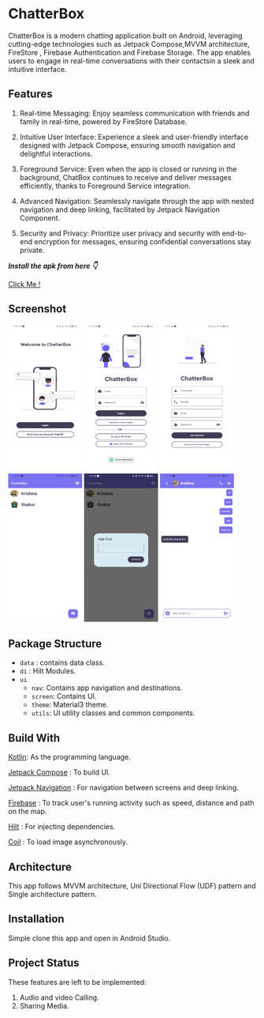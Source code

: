 # ChatterBox

ChatterBox is a modern chatting application built on Android, leveraging cutting-edge
technologies such as Jetpack Compose,MVVM architecture, FireStore , Firebase Authentication
and Firebase Storage. The app enables users to engage in real-time conversations with
their contactsin a sleek and intuitive interface.

## Features
1. Real-time Messaging: Enjoy seamless communication with friends and family in real-time,
  powered by FireStore Database.

2. Intuitive User Interface: Experience a sleek and user-friendly interface designed with
  Jetpack Compose, ensuring smooth navigation and delightful interactions.

3. Foreground Service: Even when the app is closed or running in the background, ChatBox
 continues to receive and deliver messages efficiently, thanks to Foreground Service integration.

4. Advanced Navigation: Seamlessly navigate through the app with nested navigation and deep
  linking, facilitated by Jetpack Navigation Component.

5. Security and Privacy: Prioritize user privacy and security with end-to-end encryption
 for messages, ensuring confidential conversations stay private.

***Install the apk from here 👇***

[Click Me !](https://github.com/iShinzoo/ChattingApp/releases/tag/v1.0)


## Screenshot
<img src="https://github.com/iShinzoo/ChattingApp/blob/master/assets/Screenshot_20240521_121440.jpg" alt="project-screenshot" width="150" height="300/"> <img src="https://github.com/iShinzoo/ChattingApp/blob/master/assets/Screenshot_20240521_121437.jpg" alt="project-screenshot" width="150" height="300/"> <img src="https://github.com/iShinzoo/ChattingApp/blob/master/assets/Screenshot_20240521_121444.jpg" alt="project-screenshot" width="150" height="300/"> <img src="https://github.com/iShinzoo/ChattingApp/blob/master/assets/Screenshot_20240521_131009.jpg" alt="project-screenshot" width="150" height="300/"> <img src="https://github.com/iShinzoo/ChattingApp/blob/master/assets/Screenshot_20240521_131014.jpg" alt="project-screenshot" width="150" height="300/"> <img src="https://github.com/iShinzoo/ChattingApp/blob/master/assets/Screenshot_20240521_131022.jpg" alt="project-screenshot" width="150" height="300/">

## Package Structure

* `data` : contains data class.
* `di` : Hilt Modules.
* `ui`
    * `nav`: Contains app navigation and destinations.
    * `screen`: Contains UI.
    * `theme`: Material3 theme.
    * `utils`: UI utility classes and common components.


## Build With

[Kotlin](https://kotlinlang.org/):
As the programming language.

[Jetpack Compose](https://developer.android.com/jetpack/compose) :
To build UI.

[Jetpack Navigation](https://developer.android.com/jetpack/compose/navigation) :
For navigation between screens and deep linking.


[Firebase](https://firebase.google.com/docs/build) :
To track user's running activity such as speed, distance and path on the map.

[Hilt](https://developer.android.com/training/dependency-injection/hilt-android) :
For injecting dependencies.

[Coil](https://coil-kt.github.io/coil/compose/) :
To load image asynchronously.

## Architecture

This app follows MVVM architecture, Uni Directional Flow (UDF) pattern and Single architecture
pattern.


## Installation

Simple clone this app and open in Android Studio.


## Project Status

These features are left to be implemented:

1. Audio and video Calling.
2. Sharing Media.
